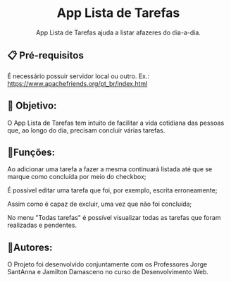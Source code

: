 <h1 align="center">App Lista de Tarefas</h1>

<p align="center"> App Lista de Tarefas ajuda a listar afazeres do dia-a-dia.</p>

<h2>📋 Pré-requisitos </h2>

É necessário possuir servidor local ou outro. 
Ex.: https://www.apachefriends.org/pt_br/index.html

<h2>📌 Objetivo: </h2>
<p> O App Lista de Tarefas tem intuito de facilitar a vida cotidiana das pessoas que, ao longo do dia, precisam concluir várias tarefas. 


<h2>📝Funções:</h2>
<p>Ao adicionar uma tarefa a fazer a mesma continuará listada até que se marque como concluída por meio do checkbox;</p>
<p>É possível editar uma tarefa que foi, por exemplo, escrita erroneamente;</p>
<p>Assim como é capaz de excluir, uma vez que não foi concluída;</p>
<p>No menu "Todas tarefas" é possível visualizar todas as tarefas que foram realizadas e pendentes.</p>


<h2>👥Autores:</h2>
<p>O Projeto foi desenvolvido conjuntamente com os Professores Jorge SantAnna e Jamilton Damasceno no curso de Desenvolvimento Web.
